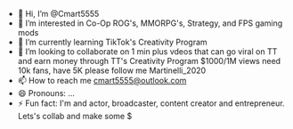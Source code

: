 - 👋 Hi, I’m @Cmart5555
- 👀 I’m interested in Co-Op ROG's, MMORPG's, Strategy, and FPS gaming mods
- 🌱 I’m currently learning TikTok's Creativity Program
- 💞️ I’m looking to collaborate on 1 min plus vdeos that can go viral on TT and earn money through TT's Creativity Program $1000/1M views need 10k fans, have 5K please follow me Martinelli_2020 
- 📫 How to reach me cmart5555@outlook.com
- 😄 Pronouns: ...
- ⚡ Fun fact: I'm and actor, broadcaster, content creator and entrepreneur.  Lets's collab and make some $

<!---
Cmart5555/Cmart5555 is a ✨ special ✨ repository because its `README.md` (this file) appears on your GitHub profile.
You can click the Preview link to take a look at your changes.
--->
